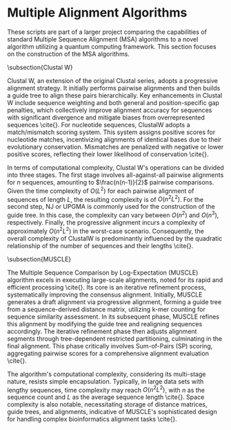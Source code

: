 # Multiple Alignment Algorithms

These scripts are part of a larger project comparing the capabilities of standard Multiple Sequence Alignment (MSA) algorithms to a novel algorithm utilizing a quantum computing framework. This section focuses on the construction of the MSA algorithms.

\subsection{Clustal W}

Clustal W, an extension of the original Clustal series, adopts a progressive alignment strategy. It initially performs pairwise alignments and then builds a guide tree to align these pairs hierarchically. Key enhancements in Clustal W include sequence weighting and both general and position-specific gap penalties, which collectively improve alignment accuracy for sequences with significant divergence and mitigate biases from overrepresented sequences \cite{}. For nucleotide sequences, ClustalW adopts a match/mismatch scoring system. This system assigns positive scores for nucleotide matches, incentivizing alignments of identical bases due to their evolutionary conservation. Mismatches are penalized with negative or lower positive scores, reflecting their lower likelihood of conservation \cite{}. 

In terms of computational complexity, Clustal W's operations can be divided into three stages. The first stage involves all-against-all pairwise alignments for $n$ sequences, amounting to $\frac{n(n-1)}{2}$ pairwise comparisons. Given the time complexity of $O(L^{2})$ for each pairwise alignment of sequences of length $L$, the resulting complexity is of $O(n^{2} L^{2})$. For the second step, NJ or UPGMA is commonly used for the construction of the guide tree. In this case, the complexity can vary between $O(n^{2})$ and $O(n^{3})$, respectively. Finally, the progressive alignment incurs a complexity of approximately $O(n^{2} L^{2})$ in the worst-case scenario. Consequently, the overall complexity of ClustalW is predominantly influenced by the quadratic relationship of the number of sequences and their lengths \cite{}.

\subsection{MUSCLE}

The Multiple Sequence Comparison by Log-Expectation (MUSCLE) algorithm excels in executing large-scale alignments, noted for its rapid and efficient processing \cite{}. Its core is an iterative refinement process, systematically improving the consensus alignment. Initially, MUSCLE generates a draft alignment via progressive alignment, forming a guide tree from a sequence-derived distance matrix, utilizing k-mer counting for sequence similarity assessment. In its subsequent phase, MUSCLE refines this alignment by modifying the guide tree and realigning sequences accordingly. The iterative refinement phase then adjusts alignment segments through tree-dependent restricted partitioning, culminating in the final alignment. This phase critically involves Sum-of-Pairs (SP) scoring, aggregating pairwise scores for a comprehensive alignment evaluation \cite{}.

The algorithm's computational complexity, considering its multi-stage nature, resists simple encapsulation. Typically, in large data sets with lengthy sequences, time complexity may reach $O(n^{2}L^{2})$, with $n$ as the sequence count and $L$ as the average sequence length \cite{}. Space complexity is also notable, necessitating storage of distance matrices, guide trees, and alignments, indicative of MUSCLE's sophisticated design for handling complex bioinformatics alignment tasks \cite{}.

